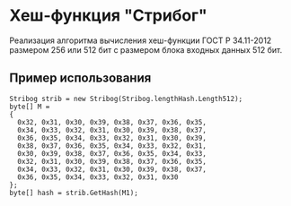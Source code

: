 # Хеш-функция "Стрибог"
Реализация алгоритма вычисления хеш-функции ГОСТ Р 34.11-2012 размером 256 или 512 бит с размером блока входных данных 512 бит.

## Пример использования
```
Stribog strib = new Stribog(Stribog.lengthHash.Length512);
byte[] M = 
{
  0x32, 0x31, 0x30, 0x39, 0x38, 0x37, 0x36, 0x35,
  0x34, 0x33, 0x32, 0x31, 0x30, 0x39, 0x38, 0x37, 
  0x36, 0x35, 0x34, 0x33, 0x32, 0x31, 0x30, 0x39, 
  0x38, 0x37, 0x36, 0x35, 0x34, 0x33, 0x32, 0x31, 
  0x30, 0x39, 0x38, 0x37, 0x36, 0x35, 0x34, 0x33, 
  0x32, 0x31, 0x30, 0x39, 0x38, 0x37, 0x36, 0x35, 
  0x34, 0x33, 0x32, 0x31, 0x30, 0x39, 0x38, 0x37, 
  0x36, 0x35, 0x34, 0x33, 0x32, 0x31, 0x30
};
byte[] hash = strib.GetHash(M1);
```

